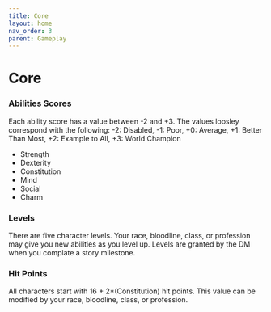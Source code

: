 ```yaml
---
title: Core
layout: home
nav_order: 3
parent: Gameplay
---
```


# Core

### Abilities Scores
Each ability score has a value between -2 and +3. The values loosley correspond with the following:  -2: Disabled, -1: Poor, +0: Average, +1: Better Than Most, +2: Example to All, +3: World Champion
* Strength
* Dexterity
* Constitution
* Mind
* Social
* Charm

### Levels
There are five character levels.  Your race, bloodline, class, or profession may give you new abilities as you level up.  Levels are granted by the DM when you complate a story milestone.

### Hit Points
All characters start with 16 + 2*(Constitution) hit points.  This value can be modified by your race, bloodline, class, or profession.
